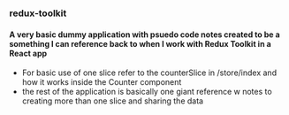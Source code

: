 ### redux-toolkit
#### A very basic dummy application with psuedo code notes created to be a something I can reference back to when I work with Redux Toolkit in a React app 
* For basic use of one slice refer to the counterSlice in /store/index and how it works inside the Counter component 
* the rest of the application is basically one giant reference w notes to creating more than one slice and sharing the data 


